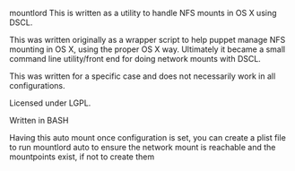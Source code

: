 mountlord 
This is written as a utility to handle NFS mounts in OS X using DSCL.

This was written originally as a wrapper script to help puppet manage NFS mounting in OS X, using the proper OS X way.
Ultimately it became a small command line utility/front end for doing network mounts with DSCL.

This was written for a specific case and does not necessarily work in all configurations.

Licensed under LGPL.

Written in BASH


Having this auto mount once configuration is set, you can create a plist file to run mountlord auto to ensure the network mount is reachable and the mountpoints exist, if not to create them
